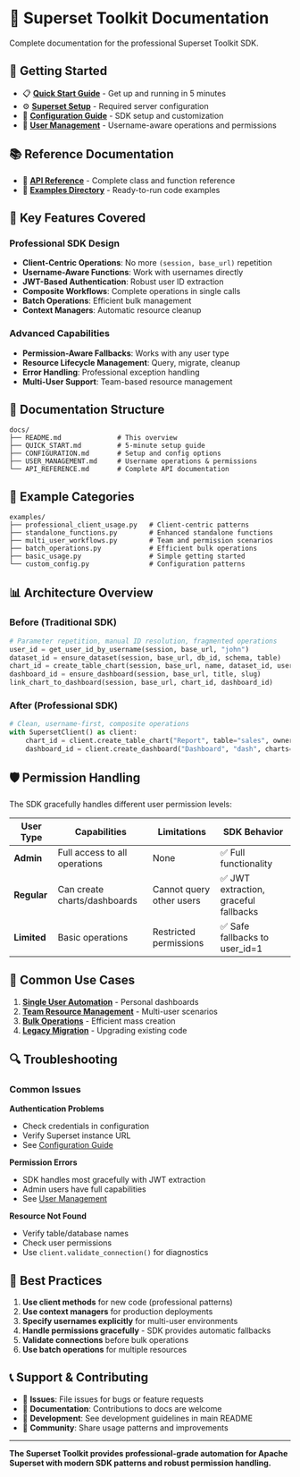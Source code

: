 # 📖 Superset Toolkit Documentation

Complete documentation for the professional Superset Toolkit SDK.

## 🚀 Getting Started

- 📋 **[Quick Start Guide](QUICK_START.md)** - Get up and running in 5 minutes
- ⚙️ **[Superset Setup](SUPERSET_SETUP.md)** - Required server configuration  
- 🔧 **[Configuration Guide](CONFIGURATION.md)** - SDK setup and customization
- 👤 **[User Management](USER_MANAGEMENT.md)** - Username-aware operations and permissions

## 📚 Reference Documentation

- 📖 **[API Reference](API_REFERENCE.md)** - Complete class and function reference
- 🎯 **[Examples Directory](../examples/)** - Ready-to-run code examples

## 🎯 Key Features Covered

### Professional SDK Design
- **Client-Centric Operations**: No more `(session, base_url)` repetition
- **Username-Aware Functions**: Work with usernames directly
- **JWT-Based Authentication**: Robust user ID extraction
- **Composite Workflows**: Complete operations in single calls
- **Batch Operations**: Efficient bulk management
- **Context Managers**: Automatic resource cleanup

### Advanced Capabilities
- **Permission-Aware Fallbacks**: Works with any user type
- **Resource Lifecycle Management**: Query, migrate, cleanup
- **Error Handling**: Professional exception handling
- **Multi-User Support**: Team-based resource management

## 📁 Documentation Structure

```
docs/
├── README.md              # This overview
├── QUICK_START.md         # 5-minute setup guide
├── CONFIGURATION.md       # Setup and config options
├── USER_MANAGEMENT.md     # Username operations & permissions  
└── API_REFERENCE.md       # Complete API documentation
```

## 🎯 Example Categories

```
examples/
├── professional_client_usage.py   # Client-centric patterns
├── standalone_functions.py        # Enhanced standalone functions
├── multi_user_workflows.py        # Team and permission scenarios
├── batch_operations.py            # Efficient bulk operations
├── basic_usage.py                 # Simple getting started
└── custom_config.py               # Configuration patterns
```

## 📊 Architecture Overview

### Before (Traditional SDK)
```python
# Parameter repetition, manual ID resolution, fragmented operations
user_id = get_user_id_by_username(session, base_url, "john")
dataset_id = ensure_dataset(session, base_url, db_id, schema, table)
chart_id = create_table_chart(session, base_url, name, dataset_id, user_id)
dashboard_id = ensure_dashboard(session, base_url, title, slug)
link_chart_to_dashboard(session, base_url, chart_id, dashboard_id)
```

### After (Professional SDK)
```python
# Clean, username-first, composite operations
with SupersetClient() as client:
    chart_id = client.create_table_chart("Report", table="sales", owner="john")
    dashboard_id = client.create_dashboard("Dashboard", "dash", charts=["Report"])
```

## 🛡️ Permission Handling

The SDK gracefully handles different user permission levels:

| User Type | Capabilities | Limitations | SDK Behavior |
|-----------|--------------|-------------|--------------|
| **Admin** | Full access to all operations | None | ✅ Full functionality |
| **Regular** | Can create charts/dashboards | Cannot query other users | ✅ JWT extraction, graceful fallbacks |
| **Limited** | Basic operations | Restricted permissions | ✅ Safe fallbacks to user_id=1 |

## 🎯 Common Use Cases

1. **[Single User Automation](../examples/professional_client_usage.py)** - Personal dashboards
2. **[Team Resource Management](../examples/multi_user_workflows.py)** - Multi-user scenarios  
3. **[Bulk Operations](../examples/batch_operations.py)** - Efficient mass creation
4. **[Legacy Migration](../examples/standalone_functions.py)** - Upgrading existing code

## 🔍 Troubleshooting

### Common Issues

**Authentication Problems**
- Check credentials in configuration
- Verify Superset instance URL
- See [Configuration Guide](CONFIGURATION.md#troubleshooting)

**Permission Errors** 
- SDK handles most gracefully with JWT extraction
- Admin users have full capabilities
- See [User Management](USER_MANAGEMENT.md#permission-scenarios)

**Resource Not Found**
- Verify table/database names
- Check user permissions
- Use `client.validate_connection()` for diagnostics

## 🚀 Best Practices

1. **Use client methods** for new code (professional patterns)
2. **Use context managers** for production deployments
3. **Specify usernames explicitly** for multi-user environments
4. **Handle permissions gracefully** - SDK provides automatic fallbacks
5. **Validate connections** before bulk operations
6. **Use batch operations** for multiple resources

## 📞 Support & Contributing

- 🐛 **Issues**: File issues for bugs or feature requests
- 📖 **Documentation**: Contributions to docs are welcome
- 🔧 **Development**: See development guidelines in main README
- 💬 **Community**: Share usage patterns and improvements

---

**The Superset Toolkit provides professional-grade automation for Apache Superset with modern SDK patterns and robust permission handling.**

